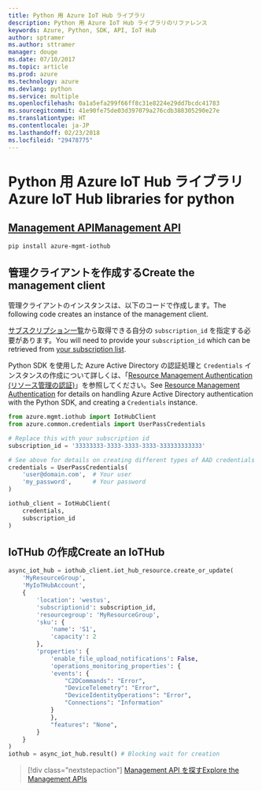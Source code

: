 ```yaml
---
title: Python 用 Azure IoT Hub ライブラリ
description: Python 用 Azure IoT Hub ライブラリのリファレンス
keywords: Azure, Python, SDK, API, IoT Hub
author: sptramer
ms.author: sttramer
manager: douge
ms.date: 07/10/2017
ms.topic: article
ms.prod: azure
ms.technology: azure
ms.devlang: python
ms.service: multiple
ms.openlocfilehash: 0a1a5efa299f66ff8c31e8224e29dd7bcdc41783
ms.sourcegitcommit: 41e90fe75de03d397079a276cdb388305290e27e
ms.translationtype: HT
ms.contentlocale: ja-JP
ms.lasthandoff: 02/23/2018
ms.locfileid: "29478775"
---
```

# <a name="azure-iot-hub-libraries-for-python"></a><span data-ttu-id="95d25-104">Python 用 Azure IoT Hub ライブラリ</span><span class="sxs-lookup"><span data-stu-id="95d25-104">Azure IoT Hub libraries for python</span></span>

## <a name="management-apipythonapioverviewazureiotmanagement"></a>[<span data-ttu-id="95d25-105">Management API</span><span class="sxs-lookup"><span data-stu-id="95d25-105">Management API</span></span>](/python/api/overview/azure/iot/management)

```bash
pip install azure-mgmt-iothub
```

## <a name="create-the-management-client"></a><span data-ttu-id="95d25-106">管理クライアントを作成する</span><span class="sxs-lookup"><span data-stu-id="95d25-106">Create the management client</span></span>

<span data-ttu-id="95d25-107">管理クライアントのインスタンスは、以下のコードで作成します。</span><span class="sxs-lookup"><span data-stu-id="95d25-107">The following code creates an instance of the management client.</span></span>

<span data-ttu-id="95d25-108">[サブスクリプション一覧](https://manage.windowsazure.com/#Workspaces/AdminTasks/SubscriptionMapping)から取得できる自分の ``subscription_id`` を指定する必要があります。</span><span class="sxs-lookup"><span data-stu-id="95d25-108">You will need to provide your ``subscription_id`` which can be retrieved from [your subscription list](https://manage.windowsazure.com/#Workspaces/AdminTasks/SubscriptionMapping).</span></span>

<span data-ttu-id="95d25-109">Python SDK を使用した Azure Active Directory の認証処理と ``Credentials`` インスタンスの作成について詳しくは、「[Resource Management Authentication (リソース管理の認証)](/python/azure/python-sdk-azure-authenticate)」を参照してください。</span><span class="sxs-lookup"><span data-stu-id="95d25-109">See [Resource Management Authentication](/python/azure/python-sdk-azure-authenticate) for details on handling Azure Active Directory authentication with the Python SDK, and creating a ``Credentials`` instance.</span></span>

```python
from azure.mgmt.iothub import IotHubClient
from azure.common.credentials import UserPassCredentials

# Replace this with your subscription id
subscription_id = '33333333-3333-3333-3333-333333333333'

# See above for details on creating different types of AAD credentials
credentials = UserPassCredentials(
    'user@domain.com',  # Your user
    'my_password',      # Your password
)

iothub_client = IotHubClient(
    credentials,
    subscription_id
)
```

## <a name="create-an-iothub"></a><span data-ttu-id="95d25-110">IoTHub の作成</span><span class="sxs-lookup"><span data-stu-id="95d25-110">Create an IoTHub</span></span>
```python
async_iot_hub = iothub_client.iot_hub_resource.create_or_update(
    'MyResourceGroup',
    'MyIoTHubAccount',
    {
        'location': 'westus',
        'subscriptionid': subscription_id,
        'resourcegroup': 'MyResourceGroup',
        'sku': {
            'name': 'S1',
            'capacity': 2
        },
        'properties': {
            'enable_file_upload_notifications': False,
            'operations_monitoring_properties': {
            'events': {
                "C2DCommands": "Error",
                "DeviceTelemetry": "Error",
                "DeviceIdentityOperations": "Error",
                "Connections": "Information"
            }
            },
            "features": "None",
        }
    }
)
iothub = async_iot_hub.result() # Blocking wait for creation
```

> [!div class="nextstepaction"]
> [<span data-ttu-id="95d25-111">Management API を探す</span><span class="sxs-lookup"><span data-stu-id="95d25-111">Explore the Management APIs</span></span>](/python/api/overview/azure/iot/management)